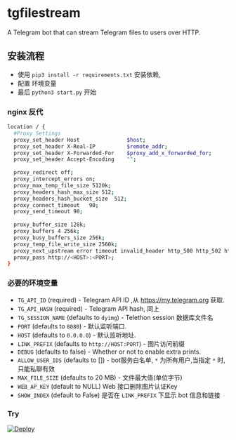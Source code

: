 # tgfilestream
A Telegram bot that can stream Telegram files to users over HTTP.

## 安装流程
- 使用 `pip3 install -r requirements.txt` 安装依赖, 
- 配置 环境变量 
- 最后 `python3 start.py` 开始

### nginx 反代
```bash
location / {
  #Proxy Settings
  proxy_set_header Host               $host;
  proxy_set_header X-Real-IP          $remote_addr;
  proxy_set_header X-Forwarded-For    $proxy_add_x_forwarded_for;
  proxy_set_header Accept-Encoding    "";
  
  proxy_redirect off;
  proxy_intercept_errors on;
  proxy_max_temp_file_size 5120k;
  proxy_headers_hash_max_size 512;
  proxy_headers_hash_bucket_size  512;
  proxy_connect_timeout   90;
  proxy_send_timeout 90;
  
  proxy_buffer_size 128k;
  proxy_buffers 4 256k;
  proxy_busy_buffers_size 256k;
  proxy_temp_file_write_size 2560k;
  proxy_next_upstream error timeout invalid_header http_500 http_502 http_503 http_504;
  proxy_pass http://<HOST>:<PORT>;
}
```
### 必要的环境变量
* `TG_API_ID` (required) - Telegram API ID ,从 https://my.telegram.org 获取.
* `TG_API_HASH` (required) - Telegram API hash, 同上
* `TG_SESSION_NAME` (defaults to `dyimg`) - Telethon session 数据库文件名
* `PORT` (defaults to `8080`) - 默认监听端口.
* `HOST` (defaults to `0.0.0.0`) - 默认监听地址.
* `LINK_PREFIX` (defaults to `http://HOST:PORT`) - 图片访问前缀
* `DEBUG` (defaults to false) - Whether or not to enable extra prints.
* `ALLOW_USER_IDS` (defaults to []) - bot服务白名单, `*` 为所有用户,当指定 `*` 时,只能私聊有效
* `MAX_FILE_SIZE` (defaults to 20 MB) - 文件最大值(单位字节)
* `WEB_AP_KEY` (default to NULL) Web 接口删除图片认证Key
* `SHOW_INDEX` (default to False) 是否在 `LINK_PREFIX` 下显示 bot 信息和链接

### Try
[![Deploy](https://www.herokucdn.com/deploy/button.svg)](https://heroku.com/deploy)
